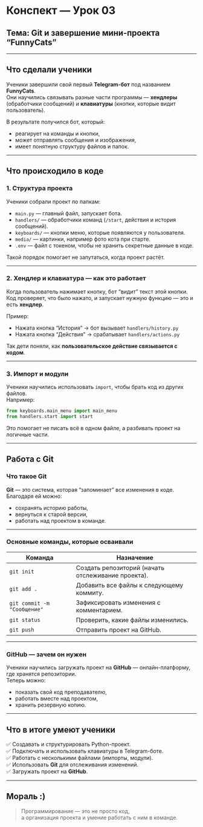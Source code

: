 #  Конспект — Урок 03  
## Тема: Git и завершение мини-проекта “FunnyCats”

---

##  Что сделали ученики

Ученики завершили свой первый **Telegram-бот** под названием **FunnyCats**.  
Они научились связывать разные части программы — **хендлеры** (обработчики сообщений) и **клавиатуры** (кнопки, которые видит пользователь).  

В результате получился бот, который:
- реагирует на команды и кнопки,  
- может отправлять сообщения и изображения,  
- имеет понятную структуру файлов и папок.  

---

##  Что происходило в коде

### 1. Структура проекта
Ученики собрали проект по папкам:
- `main.py` — главный файл, запускает бота.  
- `handlers/` — обработчики команд (`/start`, действия и история сообщений).  
- `keyboards/` — кнопки меню, которые появляются у пользователя.  
- `media/` — картинки, например фото кота при старте.  
- `.env` — файл с токеном, чтобы не хранить секретные данные в коде.  

Такой порядок помогает не запутаться, когда проект растёт. 

---

### 2. Хендлер и клавиатура — как это работает
Когда пользователь нажимает кнопку, бот “видит” текст этой кнопки.  
Код проверяет, что было нажато, и запускает нужную функцию — это и есть **хендлер**.  

Пример:
- Нажата кнопка “История” → бот вызывает `handlers/history.py`  
- Нажата кнопка “Действия” → срабатывает `handlers/actions.py`  

Так дети поняли, как **пользовательское действие связывается с кодом**.

---

### 3. Импорт и модули
Ученики научились использовать `import`, чтобы брать код из других файлов.  
Например:
```python
from keyboards.main_menu import main_menu
from handlers.start import start
```
Это помогает не писать всё в одном файле, а разбивать проект на логичные части.  

---

##  Работа с Git

### Что такое Git
**Git** — это система, которая “запоминает” все изменения в коде.  
Благодаря ей можно:
- сохранять историю работы,  
- вернуться к старой версии,  
- работать над проектом в команде.

---

### Основные команды, которые осваивали
| Команда | Назначение |
|----------|------------|
| `git init` | Создать репозиторий (начать отслеживание проекта). |
| `git add .` | Добавить все файлы к следующему коммиту. |
| `git commit -m "Сообщение"` | Зафиксировать изменения с комментарием. |
| `git status` | Проверить, какие файлы изменились. |
| `git push` | Отправить проект на GitHub. |

---

### GitHub — зачем он нужен
Ученики научились загружать проект на **GitHub** — онлайн-платформу, где хранятся репозитории.  
Теперь можно:
- показать свой код преподавателю,  
- работать вместе над проектом,  
- хранить резервную копию.  

---

##  Что в итоге умеют ученики

✅ Создавать и структурировать Python-проект.  
✅ Подключать и использовать клавиатуры в Telegram-боте.  
✅ Работать с несколькими файлами (импорты, модули).  
✅ Использовать **Git** для отслеживания изменений.  
✅ Загружать проект на **GitHub**.  

---

##  Мораль :)

> Программирование — это не просто код,  
> а организация проекта и умение работать с ним в команде.  

  